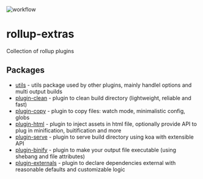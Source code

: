 ![workflow](https://github.com/kshutkin/rollup-extras/actions/workflows/main.yml/badge.svg)

# rollup-extras
Collection of rollup plugins

## Packages

- [utils](./utils) - utils package used by other plugins, mainly handlel options and multi output builds
- [plugin-clean](./plugin-clean) - plugin to clean build directory (lightweight, reliable and fast)
- [plugin-copy](./plugin-copy) - plugin to copy files: watch mode, minimalistic config, globs
- [plugin-html](./plugin-html) - plugin to inject assets in html file, optionally provide API to plug in minification, buitification and more
- [plugin-serve](./plugin-serve) - plugin to serve build directory using koa with extensible API
- [plugin-binify](./plugin-binify) - plugin to make your output file executable (using shebang and file attributes)
- [plugin-externals](./plugin-externals/README.md) - plugin to declare dependencies external with reasonable defaults and customizable logic